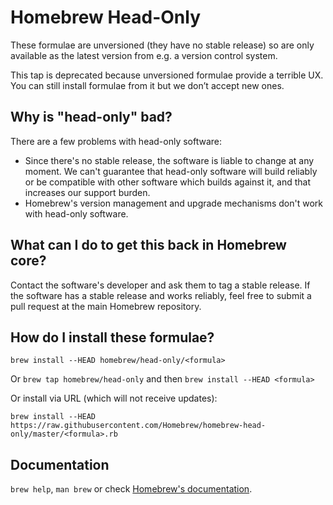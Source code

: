 # Homebrew Head-Only
These formulae are unversioned (they have no stable release) so are only available as the latest version from e.g. a version control system.

This tap is deprecated because unversioned formulae provide a terrible UX. You
can still install formulae from it but we don’t accept new ones.

## Why is "head-only" bad?
There are a few problems with head-only software:

* Since there's no stable release, the software is liable to change at any moment. We can't guarantee that head-only software will build reliably or be compatible with other software which builds against it, and that increases our support burden.
* Homebrew's version management and upgrade mechanisms don't work with head-only software.

## What can I do to get this back in Homebrew core?
Contact the software's developer and ask them to tag a stable release. If the software has a stable release and works reliably, feel free to submit a pull request at the main Homebrew repository.

## How do I install these formulae?
`brew install --HEAD homebrew/head-only/<formula>`

Or `brew tap homebrew/head-only` and then `brew install --HEAD <formula>`

Or install via URL (which will not receive updates):

```
brew install --HEAD https://raw.githubusercontent.com/Homebrew/homebrew-head-only/master/<formula>.rb
```

## Documentation
`brew help`, `man brew` or check [Homebrew's documentation](https://github.com/Homebrew/brew/tree/master/share/doc/homebrew#readme).
